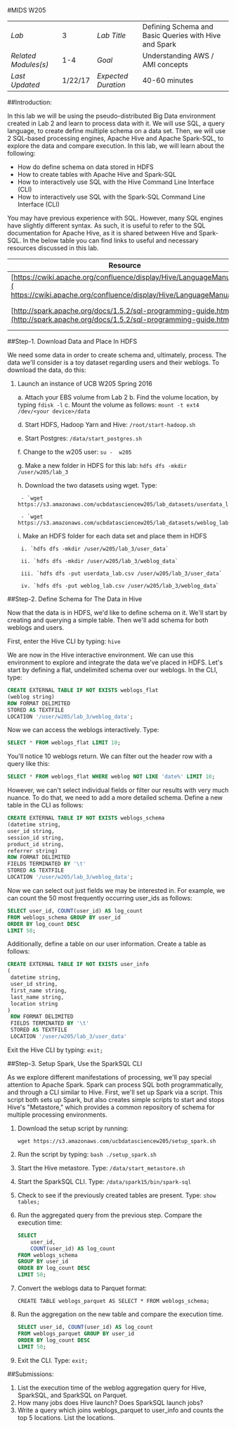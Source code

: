 #MIDS W205

|                      |        |                     |                                                  |
|----------------------|--------|---------------------|--------------------------------------------------|
| *Lab*                | 3     | *Lab Title*         | Defining Schema and Basic Queries with Hive and Spark   |
| *Related Modules(s)* | 1-4     | *Goal*              | Understanding AWS / AMI concepts|
| *Last Updated*       | 1/22/17 | *Expected Duration* | 40-60 minutes     

##Introduction:

In this lab we will be using the pseudo-distributed Big Data environment created in Lab 2 and learn to process data with it. We will use SQL, a query language, to create define multiple schema on a data set. Then, we will use 2 SQL-based processing engines, Apache Hive and Apache Spark-SQL, to explore the data and compare execution. In this lab, we will learn about the following:

- How do define schema on data stored in HDFS
- How to create tables with Apache Hive and Spark-SQL
- How to interactively use SQL with the Hive Command Line Interface (CLI)
- How to interactively use SQL with the Spark-SQL Command Line Interface (CLI)

You may have previous experience with SQL. However, many SQL engines have slightly different syntax. As such, it is useful to refer to the SQL documentation for Apache Hive, as it is shared between Hive and Spark-SQL. In the below table you can find links to useful and necessary resources discussed in this lab.

| Resource | What |
|---|---|
| [https://cwiki.apache.org/confluence/display/Hive/LanguageManual]( https://cwiki.apache.org/confluence/display/Hive/LanguageManual) | Hive Language Manual | 
| [http://spark.apache.org/docs/1.5.2/sql-programming-guide.html](http://spark.apache.org/docs/1.5.2/sql-programming-guide.html) | Spark SQL Guide |


##Step-1. Download Data and Place In HDFS

We need some data in order to create schema and, ultimately, process. The data we'll consider is
a toy dataset regarding users and their weblogs. To download the data, do this:

1. Launch an instance of UCB W205 Spring 2016

	a. Attach your EBS volume from Lab 2
	b. Find the volume location, by typing `fdisk -l`
	c. Mount the volume as follows: `mount -t ext4 /dev/<your
   device>/data`

   d. Start HDFS, Hadoop Yarn and Hive: `/root/start-hadoop.sh`

   e. Start Postgres: `/data/start_postgres.sh`

   f. Change to the w205 user: `su -  w205`

   g. Make a new folder in HDFS for this lab: `hdfs dfs -mkdir /user/w205/lab_3`

   h. Download the two datasets using wget. Type:

   		- `wget https://s3.amazonaws.com/ucbdatasciencew205/lab_datasets/userdata_lab.csv`

   		- `wget https://s3.amazonaws.com/ucbdatasciencew205/lab_datasets/weblog_lab.csv`

   	i. Make an HDFS folder for each data set and place them in HDFS

   		i. `hdfs dfs -mkdir /user/w205/lab_3/user_data`

   		ii. `hdfs dfs -mkdir /user/w205/lab_3/weblog_data`

   		iii. `hdfs dfs -put userdata_lab.csv /user/w205/lab_3/user_data`

   		iv. `hdfs dfs -put weblog_lab.csv /user/w205/lab_3/weblog_data`
 

##Step-2. Define Schema for The Data in Hive

Now that the data is in HDFS, we'd like to define schema on it. We'll start by creating and
querying a simple table. Then we'll add schema for both weblogs and users.

First, enter the Hive CLI by typing: `hive`
  
We are now in the Hive interactive environment. We can use this environment to explore and integrate the data we've placed in HDFS. Let's start by defining a flat, undelimited schema over our weblogs. In the CLI, type:

```sql 
CREATE EXTERNAL TABLE IF NOT EXISTS weblogs_flat
(weblog string)
ROW FORMAT DELIMITED
STORED AS TEXTFILE
LOCATION '/user/w205/lab_3/weblog_data';
```

Now we can access the weblogs interactively. Type:

```sql 
SELECT * FROM weblogs_flat LIMIT 10;
```
  
You'll notice 10 weblogs return. We can filter out the header row with a query like this:

```sql
SELECT * FROM weblogs_flat WHERE weblog NOT LIKE 'date%' LIMIT 10;
```  

However, we can't select individual fields or filter our results with very much nuance. To do that, we need to add a more detailed schema. Define a new table in the CLI as follows:

```sql
CREATE EXTERNAL TABLE IF NOT EXISTS weblogs_schema
(datetime string,
user_id string,
session_id string,
product_id string,
referrer string)
ROW FORMAT DELIMITED
FIELDS TERMINATED BY '\t'
STORED AS TEXTFILE
LOCATION '/user/w205/lab_3/weblog_data';
```  

Now we can select out just fields we may be interested in. For example, we can count the 50 most frequently occurring user_ids as follows:

```sql
SELECT user_id, COUNT(user_id) AS log_count
FROM weblogs_schema GROUP BY user_id
ORDER BY log_count DESC
LIMIT 50;
``` 

Additionally, define a table on our user information. Create a table as follows:

```sql
CREATE EXTERNAL TABLE IF NOT EXISTS user_info
( 
 datetime string,
 user_id string,
 first_name string,
 last_name string,
 location string
)
 ROW FORMAT DELIMITED
 FIELDS TERMINATED BY '\t'
 STORED AS TEXTFILE
 LOCATION '/user/w205/lab_3/user_data'  
```
  
Exit the Hive CLI by typing: `exit;`

##Step-3. Setup Spark, Use the SparkSQL CLI

As we explore different manifestations of processing, we'll pay special attention to Apache Spark. Spark can process SQL both programmatically, and through a CLI similar to Hive. First, we'll set up Spark via a script. This script both sets up Spark, but also creates simple scripts to start and stops Hive's "Metastore," which provides a common repository of schema for multiple processing environments.

1. Download the setup script by running:

	`wget https://s3.amazonaws.com/ucbdatasciencew205/setup_spark.sh`

2. Run the script by typing: `bash ./setup_spark.sh`

3. Start the Hive metastore. Type: `/data/start_metastore.sh`

4. Start the SparkSQL CLI. Type: `/data/spark15/bin/spark-sql`

5. Check to see if the previously created tables are present. Type: `show tables;`

6. Run the aggregated query from the previous step. Compare the execution time:

	```sql
	SELECT
  		user_id,
		COUNT(user_id) AS log_count 
	FROM weblogs_schema
	GROUP BY user_id
	ORDER BY log_count DESC
	LIMIT 50;
	```

7. Convert the weblogs data to Parquet format: 

	`CREATE TABLE weblogs_parquet AS SELECT * FROM weblogs_schema;` 

8. Run the aggregation on the new table and compare the execution time.

	```sql
	SELECT user_id, COUNT(user_id) AS log_count
	FROM weblogs_parquet GROUP BY user_id
	ORDER BY log_count DESC
	LIMIT 50;
	```	

9. Exit the CLI. Type: `exit;`

##Submissions:

1. List the execution time of the weblog aggregation query for Hive, SparkSQL, and SparkSQL on Parquet.
2. How many jobs does Hive launch? Does SparkSQL launch jobs?
3. Write a query which joins weblogs_parquet to user_info and counts the top 5 locations. List the locations.
